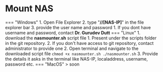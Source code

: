 # Mount NAS

=== "Windows"
   	1. Open File Explorer
            	2. type "**//[NAS-IP]**" in the file explorer bar
         	3. provide the user name and password
		1. If you dont have username and password, contact **Dr. Gurudev Dutt**
=== "Linux"
	1. download the **nasmounter.sh** script file
		1. Present under the scripts folder in the git repository. 
		2. If you don't have access to git repository, contact administrator to provide one
    2. Open terminal and navigate to the downloaded script file 
    ```
    	chmod +x nasmounter.sh
    	./nasmounter.sh
    ```
    3. Provide the details it asks in the terminal like NAS-IP, localaddress, username, password etc.
=== "MacOS"
	> soon
